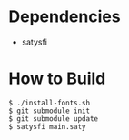 # Dependencies
* satysfi

# How to Build
```shell
$ ./install-fonts.sh
$ git submodule init
$ git submodule update
$ satysfi main.saty
```